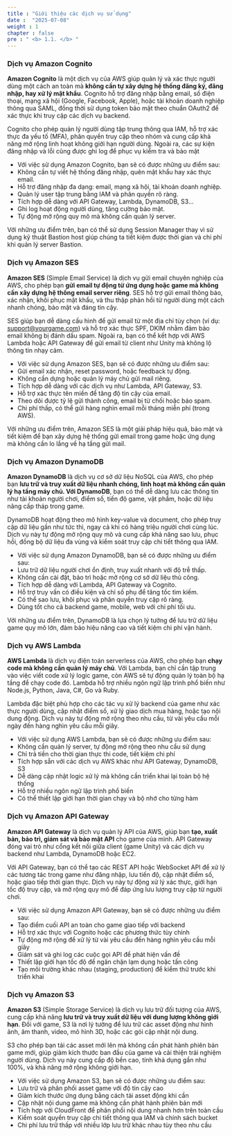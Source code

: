 ```yaml
---
title : "Giới thiệu các dịch vụ sử dụng"
date :  "2025-07-08" 
weight : 1 
chapter : false
pre : " <b> 1.1. </b> "
---
```

### Dịch vụ Amazon Cognito ###

**Amazon Cognito** là một dịch vụ của AWS giúp quản lý và xác thực người dùng một cách an toàn mà **không cần tự xây dựng hệ thống đăng ký, đăng nhập, hay xử lý mật khẩu**. Cognito hỗ trợ đăng nhập bằng email, số điện thoại, mạng xã hội (Google, Facebook, Apple), hoặc tài khoản doanh nghiệp thông qua SAML, đồng thời sử dụng token bảo mật theo chuẩn OAuth2 để xác thực khi truy cập các dịch vụ backend.

Cognito cho phép quản lý người dùng tập trung thông qua IAM, hỗ trợ xác thực đa yếu tố (MFA), phân quyền truy cập theo nhóm và cung cấp khả năng mở rộng linh hoạt không giới hạn người dùng. Ngoài ra, các sự kiện đăng nhập và lỗi cũng được ghi log để phục vụ kiểm tra và bảo mật

- Với việc sử dụng Amazon Cognito, bạn sẽ có được những ưu điểm sau:
- Không cần tự viết hệ thống đăng nhập, quên mật khẩu hay xác thực email.
- Hỗ trợ đăng nhập đa dạng: email, mạng xã hội, tài khoản doanh nghiệp.
- Quản lý user tập trung bằng IAM và phân quyền rõ ràng.
- Tích hợp dễ dàng với API Gateway, Lambda, DynamoDB, S3...
- Ghi log hoạt động người dùng, tăng cường bảo mật.
- Tự động mở rộng quy mô mà không cần quản lý server.

Với những ưu điểm trên, bạn có thể sử dụng Session Manager thay vì sử dụng kỹ thuật Bastion host giúp chúng ta tiết kiệm được thời gian và chi phí khi quản lý server Bastion.

### Dịch vụ Amazon SES ###

**Amazon SES** (Simple Email Service) là dịch vụ gửi email chuyên nghiệp của AWS, cho phép bạn **gửi email tự động từ ứng dụng hoặc game mà không cần xây dựng hệ thống email server riêng**. SES hỗ trợ gửi email thông báo, xác nhận, khôi phục mật khẩu, và thu thập phản hồi từ người dùng một cách nhanh chóng, bảo mật và đáng tin cậy.

SES giúp bạn dễ dàng cấu hình để gửi email từ một địa chỉ tùy chọn (ví dụ: <support@yourgame.com>) và hỗ trợ xác thực SPF, DKIM nhằm đảm bảo email không bị đánh dấu spam. Ngoài ra, bạn có thể kết hợp với AWS Lambda hoặc API Gateway để gửi email từ client như Unity mà không lộ thông tin nhạy cảm.

- Với việc sử dụng Amazon SES, bạn sẽ có được những ưu điểm sau:
- Gửi email xác nhận, reset password, hoặc feedback tự động.
- Không cần dựng hoặc quản lý máy chủ gửi mail riêng.
- Tích hợp dễ dàng với các dịch vụ như Lambda, API Gateway, S3.
- Hỗ trợ xác thực tên miền để tăng độ tin cậy của email.
- Theo dõi được tỷ lệ gửi thành công, email bị từ chối hoặc báo spam.
- Chi phí thấp, có thể gửi hàng nghìn email mỗi tháng miễn phí (trong AWS).

Với những ưu điểm trên, Amazon SES là một giải pháp hiệu quả, bảo mật và tiết kiệm để bạn xây dựng hệ thống gửi email trong game hoặc ứng dụng mà không cần lo lắng về hạ tầng gửi mail.

### Dịch vụ Amazon DynamoDB ###

**Amazon DynamoDB** là dịch vụ cơ sở dữ liệu NoSQL của AWS, cho phép bạn **lưu trữ và truy xuất dữ liệu nhanh chóng, linh hoạt mà không cần quản lý hạ tầng máy chủ. Với DynamoDB**, bạn có thể dễ dàng lưu các thông tin như tài khoản người chơi, điểm số, tiến độ game, vật phẩm, hoặc dữ liệu nâng cấp tháp trong game.

DynamoDB hoạt động theo mô hình key-value và document, cho phép truy cập dữ liệu gần như tức thì, ngay cả khi có hàng triệu người chơi cùng lúc. Dịch vụ này tự động mở rộng quy mô và cung cấp khả năng sao lưu, phục hồi, đồng bộ dữ liệu đa vùng và kiểm soát truy cập chi tiết thông qua IAM.

- Với việc sử dụng Amazon DynamoDB, bạn sẽ có được những ưu điểm sau:
- Lưu trữ dữ liệu người chơi ổn định, truy xuất nhanh với độ trễ thấp.
- Không cần cài đặt, bảo trì hoặc mở rộng cơ sở dữ liệu thủ công.
- Tích hợp dễ dàng với Lambda, API Gateway và Cognito.
- Hỗ trợ truy vấn có điều kiện và chỉ số phụ để tăng tốc tìm kiếm.
- Có thể sao lưu, khôi phục và phân quyền truy cập rõ ràng.
- Dùng tốt cho cả backend game, mobile, web với chi phí tối ưu.

Với những ưu điểm trên, DynamoDB là lựa chọn lý tưởng để lưu trữ dữ liệu game quy mô lớn, đảm bảo hiệu năng cao và tiết kiệm chi phí vận hành.

### Dịch vụ AWS Lambda ###

**AWS Lambda** là dịch vụ điện toán serverless của AWS, cho phép bạn **chạy code mà không cần quản lý máy chủ**. Với Lambda, bạn chỉ cần tập trung vào việc viết code xử lý logic game, còn AWS sẽ tự động quản lý toàn bộ hạ tầng để chạy code đó. Lambda hỗ trợ nhiều ngôn ngữ lập trình phổ biến như Node.js, Python, Java, C#, Go và Ruby.

Lambda đặc biệt phù hợp cho các tác vụ xử lý backend của game như xác thực người dùng, cập nhật điểm số, xử lý giao dịch mua hàng, hoặc tạo nội dung động. Dịch vụ này tự động mở rộng theo nhu cầu, từ vài yêu cầu mỗi ngày đến hàng nghìn yêu cầu mỗi giây.

- Với việc sử dụng AWS Lambda, bạn sẽ có được những ưu điểm sau:
- Không cần quản lý server, tự động mở rộng theo nhu cầu sử dụng
- Chỉ trả tiền cho thời gian thực thi code, tiết kiệm chi phí
- Tích hợp sẵn với các dịch vụ AWS khác như API Gateway, DynamoDB, S3
- Dễ dàng cập nhật logic xử lý mà không cần triển khai lại toàn bộ hệ thống
- Hỗ trợ nhiều ngôn ngữ lập trình phổ biến
- Có thể thiết lập giới hạn thời gian chạy và bộ nhớ cho từng hàm

### Dịch vụ Amazon API Gateway ###

**Amazon API Gateway** là dịch vụ quản lý API của AWS, giúp bạn **tạo, xuất bản, bảo trì, giám sát và bảo mật API** cho game của mình. API Gateway đóng vai trò như cổng kết nối giữa client (game Unity) và các dịch vụ backend như Lambda, DynamoDB hoặc EC2.

Với API Gateway, bạn có thể tạo các REST API hoặc WebSocket API để xử lý các tương tác trong game như đăng nhập, lưu tiến độ, cập nhật điểm số, hoặc giao tiếp thời gian thực. Dịch vụ này tự động xử lý xác thực, giới hạn tốc độ truy cập, và mở rộng quy mô để đáp ứng lưu lượng truy cập từ người chơi.

- Với việc sử dụng Amazon API Gateway, bạn sẽ có được những ưu điểm sau:
- Tạo điểm cuối API an toàn cho game giao tiếp với backend
- Hỗ trợ xác thực với Cognito hoặc các phương thức tùy chỉnh
- Tự động mở rộng để xử lý từ vài yêu cầu đến hàng nghìn yêu cầu mỗi giây
- Giám sát và ghi log các cuộc gọi API để phát hiện vấn đề
- Thiết lập giới hạn tốc độ để ngăn chặn lạm dụng hoặc tấn công
- Tạo môi trường khác nhau (staging, production) để kiểm thử trước khi triển khai

### Dịch vụ Amazon S3 ###

**Amazon S3** (Simple Storage Service) là dịch vụ lưu trữ đối tượng của AWS, cung cấp khả năng **lưu trữ và truy xuất dữ liệu với dung lượng không giới hạn**. Đối với game, S3 là nơi lý tưởng để lưu trữ các asset động như hình ảnh, âm thanh, video, mô hình 3D, hoặc các gói cập nhật nội dung.

S3 cho phép bạn tải các asset mới lên mà không cần phát hành phiên bản game mới, giúp giảm kích thước ban đầu của game và cải thiện trải nghiệm người dùng. Dịch vụ này cung cấp độ bền cao, tính khả dụng gần như 100%, và khả năng mở rộng không giới hạn.

- Với việc sử dụng Amazon S3, bạn sẽ có được những ưu điểm sau:
- Lưu trữ và phân phối asset game với độ tin cậy cao
- Giảm kích thước ứng dụng bằng cách tải asset động khi cần
- Cập nhật nội dung game mà không cần phát hành phiên bản mới
- Tích hợp với CloudFront để phân phối nội dung nhanh hơn trên toàn cầu
- Kiểm soát quyền truy cập chi tiết thông qua IAM và chính sách bucket
- Chi phí lưu trữ thấp với nhiều lớp lưu trữ khác nhau tùy theo nhu cầu
